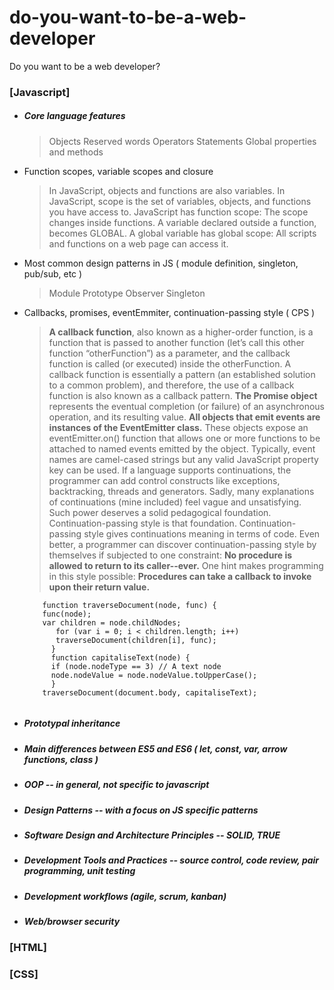 # do-you-want-to-be-a-web-developer
Do you want to be a web developer?
### [Javascript]
* ##### Core language features
  > Objects
  > Reserved words
  > Operators
  > Statements
  > Global properties and methods
* Function scopes, variable scopes and closure
  > In JavaScript, objects and functions are also variables.
  > In JavaScript, scope is the set of variables, objects, and functions you have access to.
  > JavaScript has function scope: The scope changes inside functions.
  > A variable declared outside a function, becomes GLOBAL.
  > A global variable has global scope: All scripts and functions on a web page can access it. 
* Most common design patterns in JS ( module definition, singleton, pub/sub, etc )
  > Module
  > Prototype
  > Observer
  > Singleton
* Callbacks, promises, eventEmmiter, continuation-passing style ( CPS ) 
  > **A callback function**, also known as a higher-order function, is a function that is passed to another function (let’s call this other function “otherFunction”) as a parameter, and the callback function is called (or executed) inside the otherFunction. A callback function is essentially a pattern (an established solution to a common problem), and therefore, the use of a callback function is also known as a callback pattern.
  > **The Promise object** represents the eventual completion (or failure) of an asynchronous
operation, and its resulting value.
  > **All objects that emit events are instances of the EventEmitter class.** These objects expose an eventEmitter.on() function that allows one or more functions to be attached to named events emitted by the object. Typically, event names are camel-cased strings but any valid JavaScript property key can be used.
  > If a language supports continuations, the programmer can add control constructs like exceptions, backtracking, threads and generators.
Sadly, many explanations of continuations (mine included) feel vague and unsatisfying. Such power deserves a solid pedagogical foundation.
  > Continuation-passing style is that foundation.
Continuation-passing style gives continuations meaning in terms of code.
Even better, a programmer can discover continuation-passing style by themselves if subjected to one constraint:
  > **No procedure is allowed to return to its caller--ever.**
  > One hint makes programming in this style possible:
  > **Procedures can take a callback to invoke upon their return value.**
   ``` 
       function traverseDocument(node, func) { 
       func(node);
       var children = node.childNodes;
          for (var i = 0; i < children.length; i++)
          traverseDocument(children[i], func);
         }
         function capitaliseText(node) {
         if (node.nodeType == 3) // A text node
         node.nodeValue = node.nodeValue.toUpperCase();
         }
       traverseDocument(document.body, capitaliseText);
       
* ##### Prototypal inheritance
* ##### Main differences between ES5 and ES6 ( let, const, var, arrow functions, class )
* ##### OOP -- in general, not specific to javascript
* ##### Design Patterns -- with a focus on JS specific patterns
* ##### Software Design and Architecture Principles -- SOLID, TRUE
* ##### Development Tools and Practices -- source control, code review, pair programming, unit testing 
* ##### Development workflows (agile, scrum, kanban)
* ##### Web/browser security
### [HTML]
### [CSS]
